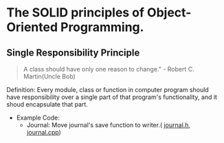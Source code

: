 # The SOLID principles of Object-Oriented Programming.
## Single Responsibility Principle

> A class should have only one reason to change." - Robert C. Martin(Uncle Bob)

Definition: Every module, class or function in computer program should have responsibility over a single part of that program's functionality, and it shoud encapsulate that part. 

- Example Code:
    - Journal:  Move journal's save function to writer.( [journal.h](journal.h), [journal.cpp](journal.cpp))